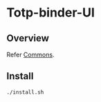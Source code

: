# Totp-binder-UI

## Overview
Refer [Commons](https://docs.mosip.io/1.2.0/modules/commons).

## Install 
```
./install.sh
```


